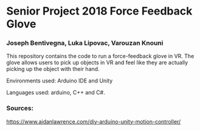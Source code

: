 # Senior Project 2018 Force Feedback Glove
### Joseph Bentivegna, Luka Lipovac, Varouzan Knouni

This repository contains the code to run a force-feedback glove in VR. The glove allows users to pick up objects in VR and feel like they are actually picking up the object with their hand.

Environments used: Arduino IDE and Unity

Languages used: arduino, C++ and C#. 


### Sources:
https://www.aidanlawrence.com/diy-arduino-unity-motion-controller/
